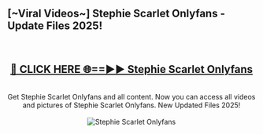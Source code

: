 <h2>[~Viral Videos~] Stephie Scarlet Onlyfans - Update Files 2025!</h2>
<br>
<div align="center">
<h2><a href="https://betterlinks.top/A2PfLJ" rel="nofollow">🔴 CLICK HERE 🌐==►► Stephie Scarlet Onlyfans</a></h2>
<br>
Get Stephie Scarlet Onlyfans and all content. Now you can access all videos and pictures of Stephie Scarlet Onlyfans. New Updated Files 2025!
<br>
<br>
<a href="https://betterlinks.top/A2PfLJ" rel="nofollow" data-target="animated-image.originalLink"><img src="https://i.ibb.co.com/WyWwxjT/player-gif2.gif" alt="Stephie Scarlet Onlyfans" style="max-width: 100%; display: inline-block;" data-target="animated-image.originalImage"></a>
</div>
<br>
